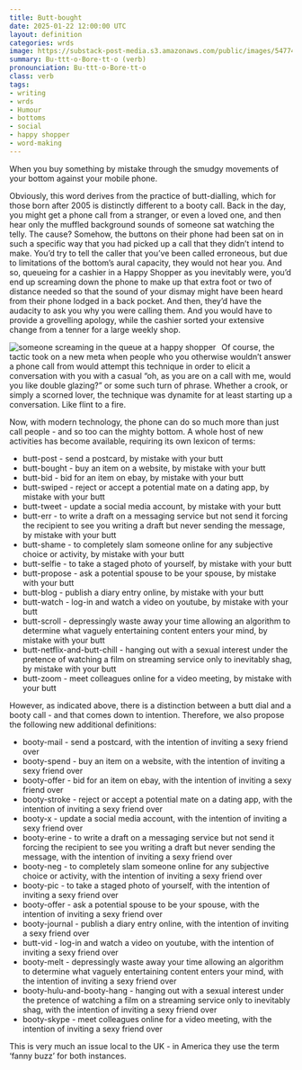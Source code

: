 ```yaml
---
title: Butt-bought
date: 2025-01-22 12:00:00 UTC
layout: definition
categories: wrds
image: https://substack-post-media.s3.amazonaws.com/public/images/54774a66-2921-4c2b-a173-387b29b722a9_1344x896.jpeg
summary: Bu·ttt·o·Bore·tt·o (verb)
pronounciation: Bu·ttt·o·Bore·tt·o
class: verb
tags:
- writing
- wrds
- Humour
- bottoms
- social
- happy shopper
- word-making
---
```


When you buy something by mistake through the smudgy movements of your bottom against your mobile phone.

Obviously, this word derives from the practice of butt-dialling, which for those born after 2005 is distinctly different to a booty call. Back in the day, you might get a phone call from a stranger, or even a loved one, and then hear only the muffled background sounds of someone sat watching the telly. The cause? Somehow, the buttons on their phone had been sat on in such a specific way that you had picked up a call that they didn’t intend to make. You’d try to tell the caller that you’ve been called erroneous, but due to limitations of the bottom’s aural capacity, they would not hear you. And so, queueing for a cashier in a Happy Shopper as you inevitably were, you’d end up screaming down the phone to make up that extra foot or two of distance needed so that the sound of your dismay might have been heard from their phone lodged in a back pocket. And then, they’d have the audacity to ask you why you were calling them. And you would have to provide a grovelling apology, while the cashier sorted your extensive change from a tenner for a large weekly shop.

<img src="https://substack-post-media.s3.amazonaws.com/public/images/54774a66-2921-4c2b-a173-387b29b722a9_1344x896.jpeg"
     alt="someone screaming in the queue at a happy shopper"
     style="float: left; margin-right: 10px;" />

Of course, the tactic took on a new meta when people who you otherwise wouldn’t answer a phone call from would attempt this technique in order to elicit a conversation with you with a casual “oh, as you are on a call with me, would you like double glazing?” or some such turn of phrase. Whether a crook, or simply a scorned lover, the technique was dynamite for at least starting up a conversation. Like flint to a fire.

Now, with modern technology, the phone can do so much more than just call people - and so too can the mighty bottom. A whole host of new activities has become available, requiring its own lexicon of terms:

- butt-post - send a postcard, by mistake with your butt
- butt-bought - buy an item on a website, by mistake with your butt
- butt-bid - bid for an item on ebay, by mistake with your butt
- butt-swiped - reject or accept a potential mate on a dating app, by mistake with your butt
- butt-tweet - update a social media account, by mistake with your butt
- butt-err - to write a draft on a messaging service but not send it forcing the recipient to see you writing a draft but never sending the message, by mistake with your butt
- butt-shame - to completely slam someone online for any subjective choice or activity, by mistake with your butt
- butt-selfie - to take a staged photo of yourself, by mistake with your butt
- butt-propose - ask a potential spouse to be your spouse, by mistake with your butt
- butt-blog - publish a diary entry online, by mistake with your butt
- butt-watch - log-in and watch a video on youtube, by mistake with your butt
- butt-scroll - depressingly waste away your time allowing an algorithm to determine what vaguely entertaining content enters your mind, by mistake with your butt
- butt-netflix-and-butt-chill - hanging out with a sexual interest under the pretence of watching a film on streaming service only to inevitably shag, by mistake with your butt
- butt-zoom - meet colleagues online for a video meeting, by mistake with your butt

However, as indicated above, there is a distinction between a butt dial and a booty call - and that comes down to intention. Therefore, we also propose the following new additional definitions:
- booty-mail - send a postcard, with the intention of inviting a sexy friend over
- booty-spend - buy an item on a website, with the intention of inviting a sexy friend over
- booty-offer - bid for an item on ebay, with the intention of inviting a sexy friend over
- booty-stroke - reject or accept a potential mate on a dating app, with the intention of inviting a sexy friend over
- booty-x - update a social media account, with the intention of inviting a sexy friend over
- booty-erine - to write a draft on a messaging service but not send it forcing the recipient to see you writing a draft but never sending the message, with the intention of inviting a sexy friend over
- booty-neg - to completely slam someone online for any subjective choice or activity, with the intention of inviting a sexy friend over
- booty-pic - to take a staged photo of yourself, with the intention of inviting a sexy friend over
- booty-offer - ask a potential spouse to be your spouse, with the intention of inviting a sexy friend over
- booty-journal - publish a diary entry online, with the intention of inviting a sexy friend over
- butt-vid - log-in and watch a video on youtube, with the intention of inviting a sexy friend over
- booty-melt - depressingly waste away your time allowing an algorithm to determine what vaguely entertaining content enters your mind, with the intention of inviting a sexy friend over
- booty-hulu-and-booty-hang - hanging out with a sexual interest under the pretence of watching a film on a streaming service only to inevitably shag, with the intention of inviting a sexy friend over
- booty-skype - meet colleagues online for a video meeting, with the intention of inviting a sexy friend over

This is very much an issue local to the UK - in America they use the term ‘fanny buzz’ for both instances.